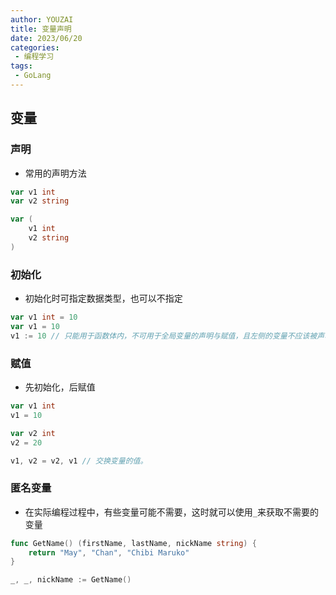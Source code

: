 ```yaml
---
author: YOUZAI
title: 变量声明
date: 2023/06/20
categories:
 - 编程学习
tags:
 - GoLang
---
```


## 变量

### 声明

* 常用的声明方法

```go
var v1 int
var v2 string

var (
    v1 int
    v2 string
)
```

### 初始化

* 初始化时可指定数据类型，也可以不指定

```go
var v1 int = 10
var v1 = 10
v1 := 10 // 只能用于函数体内，不可用于全局变量的声明与赋值，且左侧的变量不应该被声明过，否则会导致编译错误。
```

### 赋值

* 先初始化，后赋值

```go
var v1 int
v1 = 10

var v2 int
v2 = 20

v1, v2 = v2, v1 // 交换变量的值。
```

### 匿名变量

* 在实际编程过程中，有些变量可能不需要，这时就可以使用`_`来获取不需要的变量

```go
func GetName() (firstName, lastName, nickName string) { 
    return "May", "Chan", "Chibi Maruko"
}

_, _, nickName := GetName()
```
